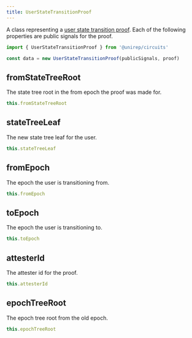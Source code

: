 ```yaml
---
title: UserStateTransitionProof
---
```


A class representing a [user state transition proof](circuits#user-state-transition-proof). Each of the following properties are public signals for the proof.

```ts
import { UserStateTransitionProof } from '@unirep/circuits'

const data = new UserStateTransitionProof(publicSignals, proof)
```

## fromStateTreeRoot

The state tree root in the from epoch the proof was made for.

```ts
this.fromStateTreeRoot
```

## stateTreeLeaf

The new state tree leaf for the user.

```ts
this.stateTreeLeaf
```

## fromEpoch

The epoch the user is transitioning from.

```ts
this.fromEpoch
```

## toEpoch

The epoch the user is transitioning to.

```ts
this.toEpoch
```

## attesterId

The attester id for the proof.

```ts
this.attesterId
```

## epochTreeRoot

The epoch tree root from the old epoch.

```ts
this.epochTreeRoot
```
